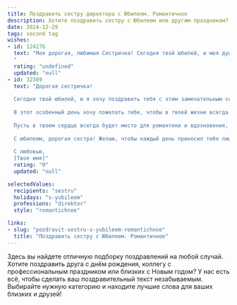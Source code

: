 ```yaml
---
title: Поздравить сестру директора с Юбилеем. Романтичное
description: Хотите поздравить сестру с Юбилеем или другим праздником? Наш ИИ создаст незабываемое поздравление, а вы обязательно выделитесь среди других.  
date: 2024-12-29
tags: second tag
wishes:
- id: 124276
  text: "Моя дорогая, любимая Сестричка! Сегодня твой юбилей, и моя душа переполняется нежностью и гордостью за тебя.  Ты – не просто сестра, ты – моя муза, мой идеал.  Твоя целеустремлённость, твой ум, твоя сила, с которыми ты взбираешься на вершину карьеры, как истинный Директор, – всё это восхищает и вдохновляет. Желаю тебе, чтобы  каждый день твоей жизни был полон любви, света,  успеха и волшебных моментов,  чтобы  счастье сияло в твоих глазах ярче бриллианта.  Пусть твой путь будет усыпан лепестками роз, а каждое мгновение будет наполнено радостью и гармонией! С юбилеем, моя прекрасная!
  "
  rating: "undefined"
  updated: "null"
- id: 32389
  text: "Дорогая сестричка!
  
  Сегодня твой юбилей, и я хочу поздравить тебя с этим замечательным событием! Ты — не только талантливый директор, чья энергия и целеустремленность вдохновляют всех вокруг, но и невероятная женщина с большим сердцем.
  
  В этот особенный день хочу пожелать тебе, чтобы в твоей жизни всегда царили любовь и гармония. Пусть каждый новый проект приносит радость и удовлетворение, а каждое утро встречает улыбками и добрыми словами. Ты знаешь, как создавать уют и тепло, как в работе, так и в жизни — пусть это качество приносит благополучие и счастье.
  
  Пусть в твоем сердце всегда будет место для романтики и вдохновения, а рядом будут только верные друзья и любящие люди. Ты достойна самого прекрасного, и я верю, что впереди тебя ждут только светлые моменты и яркие достижения.
  
  С юбилеем, дорогая сестра! Желаю, чтобы каждый день приносил тебе лишь радостные события и нежные эмоции!
  
  С любовью,
  [Твое имя]"
  rating: "0"
  updated: "null"

selectedValues:
  recipients: "sestru"
  holidays: "s-yubileem"
  professions: "direktor"
  style: "romantichnoe"

links:
- slug: "pozdravit-sestru-s-yubileem-romantichnoe"
  title: "Поздравить сестру с Юбилеем. Романтичное"
---
```


Здесь вы найдете отличную подборку поздравлений на любой случай. 
Хотите поздравить друга с днём рождения, коллегу с профессиональным праздником или близких с Новым годом? У нас есть всё, чтобы сделать ваш поздравительный текст незабываемым. Выбирайте нужную категорию и находите лучшие слова для ваших близких и друзей!
